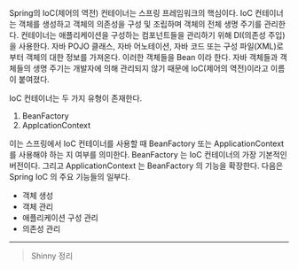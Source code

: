 Spring의 IoC(제어의 역전) 컨테이너는 스프링 프레임워크의 핵심이다. IoC 컨테이너는 객체를 생성하고 객체의 의존성을 구성 및 조립하며 객체의 전체 생명 주기를 관리한다. 컨테이너는 애플리케이션을 구성하는 컴포넌트들을 관리하기 위해 DI(의존성 주입)을 사용한다. 자바 POJO 클래스, 자바 어노테이션, 자바 코드 또는 구성 파일(XML)로 부터 객체의 대한 정보를 가져온다. 이러한 객체들을 Bean 이라 한다. 자바 객체들과 객체들의 생명 주기는 개발자에 의해 관리되지 않기 때문에 IoC(제어의 역전)이라고 이름이 붙여졌다. 

IoC 컨테이너는 두 가지 유형이 존재한다. 
1. BeanFactory
2. ApplcationContext 

이는 스프링에서 IoC 컨테이너를 사용할 때 BeanFactory 또는 ApplicationContext 를 사용해야 하는 지 여부를 의미한다. BeanFactory 는 IoC 컨테이너의 가장 기본적인 버전이다. 그리고 ApplicationContext 는 BeanFactory 의 기능을 확장한다. 다음은 Spring IoC 의 주요 기능들의 일부다. 

* 객체 생성
* 객체 관리
* 애플리케이션 구성 관리
* 의존성 관리

<hr>

> Shinny 정리 
> 